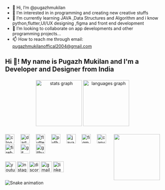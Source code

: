 - 👋 Hi, I’m @pugazhmukilan
- 👀 I’m interested in in programming and creating new creative stuffs
- 🌱 I’m currently learning JAVA ,Data Structures and Algorithm and i know python,flutter,UI/UX designing ,figma and  front end development
- 💞️ I’m looking to collaborate on app developments  and other programming projects...
- 📫 How to reach me through email: pugazhmukilanoffical2004@gmail.com

<!---
Hi, I'm Pugazh Mukilan, a coding and programming enthusiast who started his journey in 2020. I am passionate about developing things and exploring various areas of interest, with a special focus on automation using AI/ML and security using AI systems. I am also interested in developing personal and useful software applications, and I have a keen interest in learning new logics and implementing them in my projects.

Skills:

Coding and programming in multiple languages (such as Python, Java, C++, and dart)
Developing software applications for personal and practical use
Logical thinking and problem-solving skills


Areas of Interest:

1)Automation using AI/ML: I enjoy exploring and implementing various automation techniques using AI/ML algorithms to optimize and streamline processes in different domains.

2)Security using AI systems: I am fascinated by the potential of AI in enhancing security measures, such as intrusion detection, threat analysis, and anomaly detection, and I am keen on developing solutions in this area.

3)Personal and useful software development: I love creating software applications that are practical and useful in day-to-day life, ranging from productivity tools to entertainment applications.

4)Learning and implementing new logics: I have a strong curiosity for learning new concepts and logics, and I enjoy implementing them in my projects to enhance their functionality and efficiency.


I am constantly learning and exploring new technologies and techniques to enhance my coding and programming skills. Connect with me on GitHub to collaborate on exciting projects and contribute to the development of innovative solutions!
--->



<h2 align="left">Hi 👋! My name is Pugazh Mukilan and I'm a Developer and Designer from India</h2>

###

<div align="center">
  <img src="https://github-readme-stats.vercel.app/api?username=pugazhmukilan&hide_title=false&hide_rank=false&show_icons=true&include_all_commits=true&count_private=true&disable_animations=false&theme=dracula&locale=en&hide_border=false" height="150" alt="stats graph"  />
  <img src="https://github-readme-stats.vercel.app/api/top-langs?username=pugazhmukilan&locale=en&hide_title=false&layout=compact&card_width=320&langs_count=5&theme=dracula&hide_border=false" height="150" alt="languages graph"  />
</div>

###

<img align="right" height="150" src="https://i.imgflip.com/65efzo.gif"  />

###

<div align="left">
  <img src="https://cdn.simpleicons.org/c/A8B9CC" height="30" alt="c logo"  />
  <img width="12" />
  <img src="https://cdn.jsdelivr.net/gh/devicons/devicon/icons/dart/dart-original.svg" height="30" alt="dart logo"  />
  <img width="12" />
  <img src="https://cdn.jsdelivr.net/gh/devicons/devicon/icons/flutter/flutter-original.svg" height="30" alt="flutter logo"  />
  <img width="12" />
  <img src="https://cdn.jsdelivr.net/gh/devicons/devicon/icons/python/python-original.svg" height="30" alt="python logo"  />
  <img width="12" />
  <img src="https://cdn.jsdelivr.net/gh/devicons/devicon/icons/java/java-original.svg" height="30" alt="java logo"  />
  <img width="12" />
  <img src="https://cdn.jsdelivr.net/gh/devicons/devicon/icons/figma/figma-original.svg" height="30" alt="figma logo"  />
  <img width="12" />
  <img src="https://cdn.simpleicons.org/canva/00C4CC" height="30" alt="canva logo"  />
  <img width="12" />
  <img src="https://skillicons.dev/icons?i=firebase" height="30" alt="firebase logo"  />
  <img width="12" />
  <img src="https://cdn.jsdelivr.net/gh/devicons/devicon/icons/git/git-original.svg" height="30" alt="git logo"  />
  <img width="12" />
  <img src="https://cdn.jsdelivr.net/gh/devicons/devicon/icons/github/github-original.svg" height="30" alt="github logo"  />
</div>

###

<div align="left">
  <img src="https://img.shields.io/static/v1?message=Youtube&logo=youtube&label=&color=FF0000&logoColor=white&labelColor=&style=for-the-badge" height="35" alt="youtube logo"  />
  <img src="https://img.shields.io/static/v1?message=Instagram&logo=instagram&label=&color=E4405F&logoColor=white&labelColor=&style=for-the-badge" height="35" alt="instagram logo"  />
  <img src="https://img.shields.io/static/v1?message=Discord&logo=discord&label=&color=7289DA&logoColor=white&labelColor=&style=for-the-badge" height="35" alt="discord logo"  />
  <img src="https://img.shields.io/static/v1?message=Gmail&logo=gmail&label=&color=D14836&logoColor=white&labelColor=&style=for-the-badge" height="35" alt="gmail logo"  />
  <img src="https://img.shields.io/static/v1?message=LinkedIn&logo=linkedin&label=&color=0077B5&logoColor=white&labelColor=&style=for-the-badge" height="35" alt="linkedin logo"  />
</div>

###

<img src="https://raw.githubusercontent.com/pugazhmukilan/pugazhmukilan/output/snake.svg" alt="Snake animation" />

###
